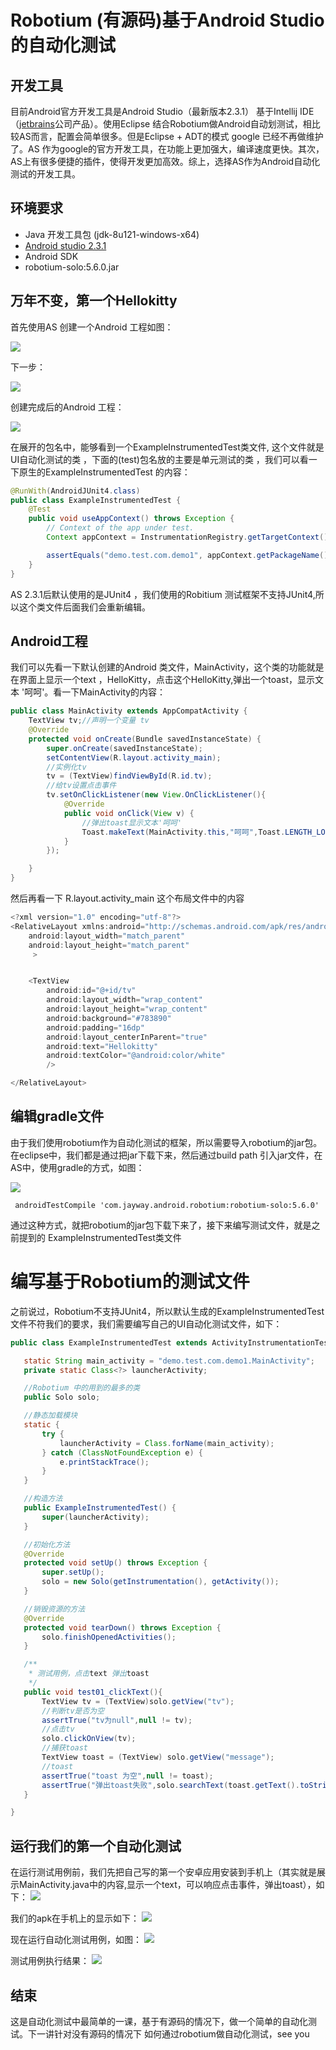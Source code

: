 # Robotium (有源码)基于Android Studio 的自动化测试

## 开发工具
 目前Android官方开发工具是Android Studio（最新版本2.3.1） 基于Intellij IDE （[jetbrains](http://www.jetbrains.com/)公司产品）。使用Eclipse 结合Robotium做Android自动划测试，相比较AS而言，配置会简单很多。但是Eclipse + ADT的模式 google 已经不再做维护了。AS 作为google的官方开发工具，在功能上更加强大，编译速度更快。其次，AS上有很多便捷的插件，使得开发更加高效。综上，选择AS作为Android自动化测试的开发工具。
 
## 环境要求
- Java 开发工具包 (jdk-8u121-windows-x64) 
- [Android studio 2.3.1](http://www.android-studio.org/)
- Android SDK
- robotium-solo:5.6.0.jar

## 万年不变，第一个Hellokitty

首先使用AS 创建一个Android 工程如图：

![](screenshots/create_p1.png)

下一步：

![](screenshots/create_p2.png)

创建完成后的Android 工程：

![](screenshots/create_p3.png)

在展开的包名中，能够看到一个ExampleInstrumentedTest类文件, 这个文件就是UI自动化测试的类 ，下面的(test)包名放的主要是单元测试的类
，我们可以看一下原生的ExampleInstrumentedTest 的内容：
``` java
@RunWith(AndroidJUnit4.class)
public class ExampleInstrumentedTest {
    @Test
    public void useAppContext() throws Exception {
        // Context of the app under test.
        Context appContext = InstrumentationRegistry.getTargetContext();

        assertEquals("demo.test.com.demo1", appContext.getPackageName());
    }
}
```
AS 2.3.1后默认使用的是JUnit4 ，我们使用的Robitium 测试框架不支持JUnit4,所以这个类文件后面我们会重新编辑。

## Android工程

我们可以先看一下默认创建的Android 类文件，MainActivity，这个类的功能就是在界面上显示一个text ，HelloKitty，点击这个HelloKitty,弹出一个toast，显示文本 '呵呵'。看一下MainActivity的内容：
``` java
public class MainActivity extends AppCompatActivity {
    TextView tv;//声明一个变量 tv
    @Override
    protected void onCreate(Bundle savedInstanceState) {
        super.onCreate(savedInstanceState);
        setContentView(R.layout.activity_main);
        //实例化tv
        tv = (TextView)findViewById(R.id.tv);
        //给tv设置点击事件
        tv.setOnClickListener(new View.OnClickListener(){
            @Override
            public void onClick(View v) {
                //弹出toast显示文本'呵呵'
                Toast.makeText(MainActivity.this,"呵呵",Toast.LENGTH_LONG).show();
            }
        });

    }
}
```
然后再看一下 R.layout.activity_main 这个布局文件中的内容
``` java
<?xml version="1.0" encoding="utf-8"?>
<RelativeLayout xmlns:android="http://schemas.android.com/apk/res/android"
    android:layout_width="match_parent"
    android:layout_height="match_parent"
     >


    <TextView
        android:id="@+id/tv"
        android:layout_width="wrap_content"
        android:layout_height="wrap_content"
        android:background="#783890"
        android:padding="16dp"
        android:layout_centerInParent="true"
        android:text="Hellokitty"
        android:textColor="@android:color/white"
        />

</RelativeLayout>

```

## 编辑gradle文件
 由于我们使用robotium作为自动化测试的框架，所以需要导入robotium的jar包。在eclipse中，我们都是通过把jar下载下来，然后通过build path 引入jar文件，在AS中，使用gradle的方式，如图：
 
![](screenshots/create_p4.png)
 
 ``` 
  androidTestCompile 'com.jayway.android.robotium:robotium-solo:5.6.0'
 ```
 通过这种方式，就把robotium的jar包下载下来了，接下来编写测试文件，就是之前提到的 ExampleInstrumentedTest类文件
 
 # 编写基于Robotium的测试文件
 
 之前说过，Robotium不支持JUnit4，所以默认生成的ExampleInstrumentedTest文件不符我们的要求，我们需要编写自己的UI自动化测试文件，如下：
 ``` java
 public class ExampleInstrumentedTest extends ActivityInstrumentationTestCase2 {

    static String main_activity = "demo.test.com.demo1.MainActivity";
    private static Class<?> launcherActivity;

    //Robotium 中的用到的最多的类
    public Solo solo;

    //静态加载模块
    static {
        try {
            launcherActivity = Class.forName(main_activity);
        } catch (ClassNotFoundException e) {
            e.printStackTrace();
        }
    }

    //构造方法
    public ExampleInstrumentedTest() {
        super(launcherActivity);
    }

    //初始化方法
    @Override
    protected void setUp() throws Exception {
        super.setUp();
        solo = new Solo(getInstrumentation(), getActivity());
    }

    //销毁资源的方法
    @Override
    protected void tearDown() throws Exception {
        solo.finishOpenedActivities();
    }

    /**
     * 测试用例，点击text 弹出toast
     */
    public void test01_clickText(){
        TextView tv = (TextView)solo.getView("tv");
        //判断tv是否为空
        assertTrue("tv为null",null != tv);
        //点击tv
        solo.clickOnView(tv);
        //捕获toast
        TextView toast = (TextView) solo.getView("message");
        //toast
        assertTrue("toast 为空",null != toast);
        assertTrue("弹出toast失败",solo.searchText(toast.getText().toString()));
    }

}
```
## 运行我们的第一个自动化测试
在运行测试用例前，我们先把自己写的第一个安卓应用安装到手机上（其实就是展示MainActivity.java中的内容,显示一个text，可以响应点击事件，弹出toast），如下：
 ![](screenshots/create_p5.png)
 
我们的apk在手机上的显示如下：
![](screenshots/create_p6.png)

现在运行自动化测试用例，如图：
![](screenshots/create_p7.png)

测试用例执行结果：
![](screenshots/create_p8.png)

## 结束
这是自动化测试中最简单的一课，基于有源码的情况下，做一个简单的自动化测试。下一讲针对没有源码的情况下 如何通过robotium做自动化测试，see you 


 

 
 
 
 











